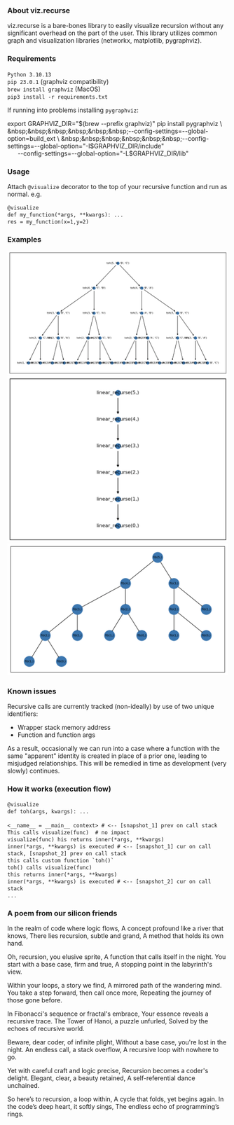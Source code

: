 ### About viz.recurse
viz.recurse is a bare-bones library to easily visualize recursion without any significant overhead on the part of the user. This library utilizes common graph and visualization libraries (networkx, matplotlib, pygraphviz).

### Requirements
`Python 3.10.13`\
`pip 23.0.1` (graphviz compatibility)\
`brew install graphviz` (MacOS)\
`pip3 install -r requirements.txt`

If running into problems installing `pygraphviz`:

export GRAPHVIZ_DIR="$(brew --prefix graphviz)"
pip install pygraphviz \
&nbsp;&nbsp;&nbsp;&nbsp;&nbsp;&nbsp;--config-settings=--global-option=build_ext \
&nbsp;&nbsp;&nbsp;&nbsp;&nbsp;&nbsp;--config-settings=--global-option="-I$GRAPHVIZ_DIR/include" \
&nbsp;&nbsp;&nbsp;&nbsp;&nbsp;&nbsp;--config-settings=--global-option="-L$GRAPHVIZ_DIR/lib"

### Usage
Attach `@visualize` decorator to the top of your recursive function and run as normal. e.g.
```
@visualize
def my_function(*args, **kwargs): ...
res = my_function(x=1,y=2)
```
### Examples
![Towers of Hanoi](https://github.com/CodyPedersen/viz.recurse/blob/main/examples/images/toh.png?raw=true)
![Linear](https://github.com/CodyPedersen/viz.recurse/blob/main/examples/images/linear.png?raw=true)
![Fibonacci](https://github.com/CodyPedersen/viz.recurse/blob/main/examples/images/fib.png?raw=true)

### Known issues
Recursive calls are currently tracked (non-ideally) by use of two unique identifiers:
- Wrapper stack memory address
- Function and function args

As a result, occasionally we can run into a case where a function with the same "apparent" identity
is created in place of a prior one, leading to misjudged relationships. This will be remedied
in time as development (very slowly) continues.

### How it works (execution flow)

  ```
  @visualize
  def toh(args, kwargs): ...

  <__name__ = __main__ context> # <-- [snapshot_1] prev on call stack
  This calls visualize(func)  # no impact
  visualize(func) his returns inner(*args, **kwargs)
  inner(*args, **kwargs) is executed # <-- [snapshot_1] cur on call stack, [snapshot_2] prev on call stack
  this calls custom function `toh()`
  toh() calls visualize(func)
  this returns inner(*args, **kwargs)
  inner(*args, **kwargs) is executed # <-- [snapshot_2] cur on call stack
  ...
  ```


### A poem from our silicon friends
In the realm of code where logic flows,
A concept profound like a river that knows,
There lies recursion, subtle and grand,
A method that holds its own hand.

Oh, recursion, you elusive sprite,
A function that calls itself in the night.
You start with a base case, firm and true,
A stopping point in the labyrinth's view.

Within your loops, a story we find,
A mirrored path of the wandering mind.
You take a step forward, then call once more,
Repeating the journey of those gone before.

In Fibonacci's sequence or fractal's embrace,
Your essence reveals a recursive trace.
The Tower of Hanoi, a puzzle unfurled,
Solved by the echoes of recursive world.

Beware, dear coder, of infinite plight,
Without a base case, you're lost in the night.
An endless call, a stack overflow,
A recursive loop with nowhere to go.

Yet with careful craft and logic precise,
Recursion becomes a coder's delight.
Elegant, clear, a beauty retained,
A self-referential dance unchained.

So here’s to recursion, a loop within,
A cycle that folds, yet begins again.
In the code’s deep heart, it softly sings,
The endless echo of programming’s rings.